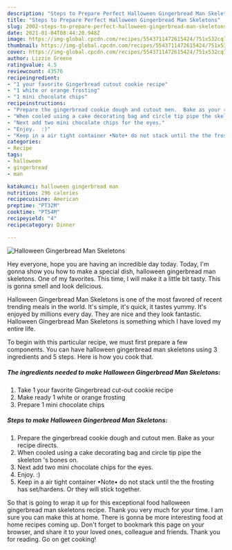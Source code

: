 ```yaml
---
description: "Steps to Prepare Perfect Halloween Gingerbread Man Skeletons"
title: "Steps to Prepare Perfect Halloween Gingerbread Man Skeletons"
slug: 2002-steps-to-prepare-perfect-halloween-gingerbread-man-skeletons
date: 2021-01-04T08:44:20.948Z
image: https://img-global.cpcdn.com/recipes/5543711472615424/751x532cq70/halloween-gingerbread-man-skeletons-recipe-main-photo.jpg
thumbnail: https://img-global.cpcdn.com/recipes/5543711472615424/751x532cq70/halloween-gingerbread-man-skeletons-recipe-main-photo.jpg
cover: https://img-global.cpcdn.com/recipes/5543711472615424/751x532cq70/halloween-gingerbread-man-skeletons-recipe-main-photo.jpg
author: Lizzie Greene
ratingvalue: 4.5
reviewcount: 43576
recipeingredient:
- "1 your favorite Gingerbread cutout cookie recipe"
- "1 white or orange frosting"
- "1 mini chocolate chips"
recipeinstructions:
- "Prepare the gingerbread cookie dough and cutout men.  Bake as your recipe directs."
- "When cooled using a cake decorating bag and circle tip pipe the skeleton &#39;s bones on."
- "Next add two mini chocolate chips for the eyes."
- "Enjoy.  :)"
- "Keep in a air tight container •Note• do not stack until the the frosting has set/hardens. Or they will stick together."
categories:
- Recipe
tags:
- halloween
- gingerbread
- man

katakunci: halloween gingerbread man 
nutrition: 296 calories
recipecuisine: American
preptime: "PT32M"
cooktime: "PT54M"
recipeyield: "4"
recipecategory: Dinner

---
```



![Halloween Gingerbread Man Skeletons](https://img-global.cpcdn.com/recipes/5543711472615424/751x532cq70/halloween-gingerbread-man-skeletons-recipe-main-photo.jpg)

Hey everyone, hope you are having an incredible day today. Today, I'm gonna show you how to make a special dish, halloween gingerbread man skeletons. One of my favorites. This time, I will make it a little bit tasty. This is gonna smell and look delicious.

Halloween Gingerbread Man Skeletons is one of the most favored of recent trending meals in the world. It's simple, it's quick, it tastes yummy. It's enjoyed by millions every day. They are nice and they look fantastic. Halloween Gingerbread Man Skeletons is something which I have loved my entire life.




To begin with this particular recipe, we must first prepare a few components. You can have halloween gingerbread man skeletons using 3 ingredients and 5 steps. Here is how you cook that.

<!--inarticleads1-->

##### The ingredients needed to make Halloween Gingerbread Man Skeletons:

1. Take 1 your favorite Gingerbread cut-out cookie recipe
1. Make ready 1 white or orange frosting
1. Prepare 1 mini chocolate chips




<!--inarticleads2-->

##### Steps to make Halloween Gingerbread Man Skeletons:

1. Prepare the gingerbread cookie dough and cutout men.  Bake as your recipe directs.
1. When cooled using a cake decorating bag and circle tip pipe the skeleton &#39;s bones on.
1. Next add two mini chocolate chips for the eyes.
1. Enjoy.  :)
1. Keep in a air tight container •Note• do not stack until the the frosting has set/hardens. Or they will stick together.




So that is going to wrap it up for this exceptional food halloween gingerbread man skeletons recipe. Thank you very much for your time. I am sure you can make this at home. There is gonna be more interesting food at home recipes coming up. Don't forget to bookmark this page on your browser, and share it to your loved ones, colleague and friends. Thank you for reading. Go on get cooking!
